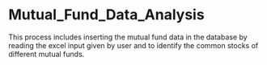 # Mutual_Fund_Data_Analysis
This process includes inserting the mutual fund data in the database by reading the excel input given by user and to identify the common stocks of different mutual funds.
